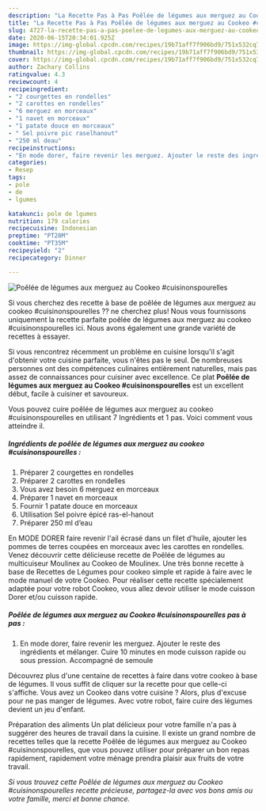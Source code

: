 ```yaml
---
description: "La Recette Pas à Pas Poêlée de légumes aux merguez au Cookeo #cuisinonspourelles"
title: "La Recette Pas à Pas Poêlée de légumes aux merguez au Cookeo #cuisinonspourelles"
slug: 4727-la-recette-pas-a-pas-poelee-de-legumes-aux-merguez-au-cookeo-cuisinonspourelles
date: 2020-06-15T20:34:01.925Z
image: https://img-global.cpcdn.com/recipes/19b71aff7f906bd9/751x532cq70/poelee-de-legumes-aux-merguez-au-cookeo-cuisinonspourelles-photo-principale-de-la-recette.jpg
thumbnail: https://img-global.cpcdn.com/recipes/19b71aff7f906bd9/751x532cq70/poelee-de-legumes-aux-merguez-au-cookeo-cuisinonspourelles-photo-principale-de-la-recette.jpg
cover: https://img-global.cpcdn.com/recipes/19b71aff7f906bd9/751x532cq70/poelee-de-legumes-aux-merguez-au-cookeo-cuisinonspourelles-photo-principale-de-la-recette.jpg
author: Zachary Collins
ratingvalue: 4.3
reviewcount: 4
recipeingredient:
- "2 courgettes en rondelles"
- "2 carottes en rondelles"
- "6 merguez en morceaux"
- "1 navet en morceaux"
- "1 patate douce en morceaux"
- " Sel poivre pic raselhanout"
- "250 ml deau"
recipeinstructions:
- "En mode dorer, faire revenir les merguez. Ajouter le reste des ingrédients et mélanger. Cuire 10 minutes en mode cuisson rapide ou sous pression. Accompagné de semoule"
categories:
- Resep
tags:
- pole
- de
- lgumes

katakunci: pole de lgumes 
nutrition: 179 calories
recipecuisine: Indonesian
preptime: "PT20M"
cooktime: "PT35M"
recipeyield: "2"
recipecategory: Dinner

---
```



![Poêlée de légumes aux merguez au Cookeo #cuisinonspourelles](https://img-global.cpcdn.com/recipes/19b71aff7f906bd9/751x532cq70/poelee-de-legumes-aux-merguez-au-cookeo-cuisinonspourelles-photo-principale-de-la-recette.jpg)

Si vous cherchez des recette à base de poêlée de légumes aux merguez au cookeo #cuisinonspourelles ?? ne cherchez plus! Nous vous fournissons uniquement la recette parfaite poêlée de légumes aux merguez au cookeo #cuisinonspourelles ici. Nous avons également une grande variété de recettes à essayer.

Si vous rencontrez récemment un problème en cuisine lorsqu'il s'agit d'obtenir votre cuisine parfaite, vous n'êtes pas le seul. De nombreuses personnes ont des compétences culinaires entièrement naturelles, mais pas assez de connaissances pour cuisiner avec excellence. Ce plat <strong> Poêlée de légumes aux merguez au Cookeo #cuisinonspourelles </strong> est un excellent début, facile à cuisiner et savoureux.

<!--inarticleads1-->

Vous pouvez cuire poêlée de légumes aux merguez au cookeo #cuisinonspourelles en utilisant 7 Ingrédients et 1 pas. Voici comment vous atteindre il.

##### Ingrédients de poêlée de légumes aux merguez au cookeo #cuisinonspourelles :

1. Préparer 2 courgettes en rondelles
1. Préparer 2 carottes en rondelles
1. Vous avez besoin 6 merguez en morceaux
1. Préparer 1 navet en morceaux
1. Fournir 1 patate douce en morceaux
1. Utilisation  Sel poivre épicé ras-el-hanout
1. Préparer 250 ml d’eau


En MODE DORER faire revenir l&#39;ail écrasé dans un filet d&#39;huile, ajouter les pommes de terres coupées en morceaux avec les carottes en rondelles. Venez découvrir cette délicieuse recette de Poêlée de légumes au multicuiseur Moulinex au Cookeo de Moulinex. Une très bonne recette à base de Recettes de Légumes pour cookeo simple et rapide à faire avec le mode manuel de votre Cookeo. Pour réaliser cette recette spécialement adaptée pour votre robot Cookeo, vous allez devoir utiliser le mode cuisson Dorer et/ou cuisson rapide. 

<!--inarticleads2-->

##### Poêlée de légumes aux merguez au Cookeo #cuisinonspourelles pas à pas :

1. En mode dorer, faire revenir les merguez. Ajouter le reste des ingrédients et mélanger. Cuire 10 minutes en mode cuisson rapide ou sous pression. Accompagné de semoule


Découvrez plus d&#39;une centaine de recettes à faire dans votre cookeo à base de légumes. Il vous suffit de cliquer sur la recette pour que celle-ci s&#39;affiche. Vous avez un Cookeo dans votre cuisine ? Alors, plus d&#39;excuse pour ne pas manger de légumes. Avec votre robot, faire cuire des légumes devient un jeu d&#39;enfant. 

<!--inarticleads1-->

<p>
Préparation des aliments Un plat délicieux pour votre famille n'a pas à suggérer des heures de travail dans la cuisine. Il existe un grand nombre de recettes telles que la recette Poêlée de légumes aux merguez au Cookeo #cuisinonspourelles, que vous pouvez utiliser pour préparer un bon repas rapidement, rapidement votre ménage prendra plaisir aux fruits de votre travail.
</p>

<p>
<i>Si vous trouvez cette Poêlée de légumes aux merguez au Cookeo #cuisinonspourelles recette précieuse, partagez-la avec vos bons amis ou votre famille, merci et bonne chance.</i>
</p>
